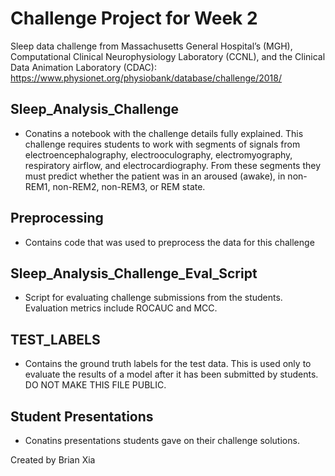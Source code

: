 # Challenge Project for Week 2 

Sleep data challenge from Massachusetts General Hospital’s (MGH), Computational Clinical Neurophysiology Laboratory (CCNL), and the Clinical Data Animation Laboratory (CDAC): https://www.physionet.org/physiobank/database/challenge/2018/

## Sleep_Analysis_Challenge
- Conatins a notebook with the challenge details fully explained. This challenge requires students to work with segments of signals from electroencephalography, electrooculography, electromyography, respiratory airflow, and electrocardiography. From these segments they must predict whether the patient was in an aroused (awake), in non-REM1, non-REM2, non-REM3, or REM state. 

## Preprocessing
- Contains code that was used to preprocess the data for this challenge

## Sleep_Analysis_Challenge_Eval_Script
- Script for evaluating challenge submissions from the students. Evaluation metrics include ROCAUC and MCC.

## TEST_LABELS
- Contains the ground truth labels for the test data. This is used only to evaluate the results of a model after it has been submitted by students. DO NOT MAKE THIS FILE PUBLIC.

## Student Presentations
- Conatins presentations students gave on their challenge solutions.

Created by Brian Xia
